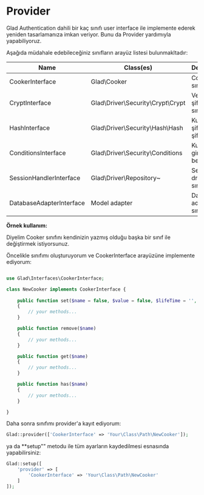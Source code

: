 Provider
======

Glad Authentication dahili bir kaç sınıfı user interface ile implemente ederek yeniden tasarlamanıza imkan veriyor. Bunu da Provider yardımıyla yapabiliyoruz.

Aşağıda müdahale edebileceğiniz sınıfların arayüz listesi bulunmakltadır:

Name                     | Class(es)                         | Description
------------------------ |-----------------------------------| ---------------
CookerInterface          | Glad\Cooker                       | Cookie sınıfı
CryptInterface           | Glad\Driver\Security\Crypt\Crypt  | Veri şifreleme sınıfı
HashInterface            | Glad\Driver\Security\Hash\Hash    | Kullanıcı şifresi şifreleme
ConditionsInterface      | Glad\Driver\Security\Conditions   | Kullanıcı girişi kural belirleyici
SessionHandlerInterface  | Glad\Driver\Repository\~          | Session driver sınıfları
DatabaseAdapterInterface | Model adapter                     | Database adapter sınıfı

**Örnek kullanım:**

Diyelim Cooker sınıfını kendinizin yazmış olduğu başka bir sınıf ile değiştirmek istiyorsunuz.

Öncelikle sınıfımı oluşturuyorum ve CookerInterface arayüzüne implemente ediyorum:

```php

use Glad\Interfaces\CookerInterface;

class NewCooker implements CookerInterface {
	
	public function set($name = false, $value = false, $lifeTime = '', $path = '/', $domain = '', $secure = false, $httpOnly = false)
	{
		// your methods...
	}

	public function remove($name)
	{
		// your methods...
	}

	public function get($name)
	{
		// your methods...
	}

	public function has($name)
	{
		// your methods...
	}

}
```

Daha sonra sınıfımı provider'a kayıt ediyorum:

```php
Glad::provider(['CookerInterface' => 'Your\Class\Path\NewCooker']);
```

ya da **setup"" metodu ile tüm ayarların kaydedilmesi esnasında yapabilirsiniz:

```php
Glad::setup([
	'provider' => [
		'CookerInterface' => 'Your\Class\Path\NewCooker'
	]
]);
```